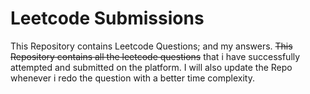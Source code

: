 # Leetcode Submissions
 This Repository contains Leetcode Questions; and my answers.
 ~~This Repository contains all the leetcode questions~~ that i have successfully attempted and submitted on the platform.
 I will also update the Repo whenever i redo the question with a better time complexity.
 
